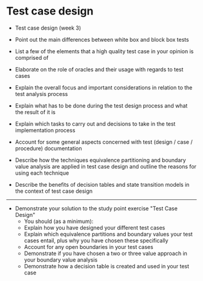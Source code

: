 # Test case design

- Test case design (week 3)

- Point out the main differences between white box and block box tests


- List a few of the elements that a high quality test case in your opinion is comprised of


- Elaborate on the role of oracles and their usage with regards to test cases 


- Explain the overall focus and important considerations in relation to the test analysis process


- Explain what has to be done during the test design process and what the result of it is


- Explain which tasks to carry out and decisions to take in the test implementation process


- Account for some general aspects concerned with test (design / case / procedure) documentation


- Describe how the techniques equivalence partitioning and boundary value analysis are applied in test case design and outline the reasons for using each technique 


- Describe the benefits of decision tables and state transition models in the context of test case design




---

* Demonstrate your solution to the study point exercise "Test Case Design"
	- You should (as a minimum):
	- Explain how you have designed your different test cases
	- Explain which equivalence partitions and boundary values your test cases entail, plus why you have chosen these specifically
	- Account for any open boundaries in your test cases 
	- Demonstrate if you have chosen a two or three value approach in your boundary value analysis
	- Demonstrate how a decision table is created and used in your test case
